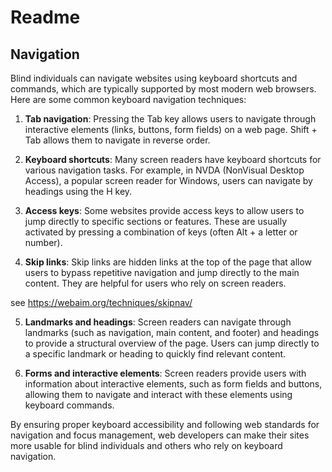 # Readme

## Navigation

Blind individuals can navigate websites using keyboard shortcuts and commands, which are typically supported by most modern web browsers. Here are some common keyboard navigation techniques:

1. **Tab navigation**: Pressing the Tab key allows users to navigate through interactive elements (links, buttons, form fields) on a web page. Shift + Tab allows them to navigate in reverse order.

2. **Keyboard shortcuts**: Many screen readers have keyboard shortcuts for various navigation tasks. For example, in NVDA (NonVisual Desktop Access), a popular screen reader for Windows, users can navigate by headings using the H key.

3. **Access keys**: Some websites provide access keys to allow users to jump directly to specific sections or features. These are usually activated by pressing a combination of keys (often Alt + a letter or number).

4. **Skip links**: Skip links are hidden links at the top of the page that allow users to bypass repetitive navigation and jump directly to the main content. They are helpful for users who rely on screen readers.

see https://webaim.org/techniques/skipnav/


5. **Landmarks and headings**: Screen readers can navigate through landmarks (such as navigation, main content, and footer) and headings to provide a structural overview of the page. Users can jump directly to a specific landmark or heading to quickly find relevant content.

6. **Forms and interactive elements**: Screen readers provide users with information about interactive elements, such as form fields and buttons, allowing them to navigate and interact with these elements using keyboard commands.

By ensuring proper keyboard accessibility and following web standards for navigation and focus management, web developers can make their sites more usable for blind individuals and others who rely on keyboard navigation.